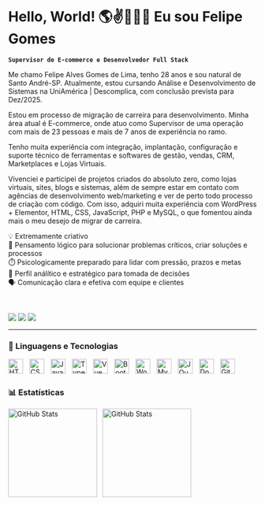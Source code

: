 # Hello, World! 🌎✌️🧔🏻‍♂️ Eu sou Felipe Gomes

**`Supervisor de E-commerce e Desenvolvedor Full Stack`**

Me chamo Felipe Alves Gomes de Lima, tenho 28 anos e sou natural de Santo André-SP. Atualmente, estou cursando Análise e Desenvolvimento de Sistemas na UniAmérica | Descomplica, com conclusão prevista para Dez/2025.

Estou em processo de migração de carreira para desenvolvimento. Minha área atual é E-commerce, onde atuo como Supervisor de uma operação com mais de 23 pessoas e mais de 7 anos de experiência no ramo.

Tenho muita experiência com integração, implantação, configuração e suporte técnico de ferramentas e softwares de gestão, vendas, CRM, Marketplaces e Lojas Virtuais.

Vivenciei e participei de projetos criados do absoluto zero, como lojas virtuais, sites, blogs e sistemas, além de sempre estar em contato com agências de desenvolvimento web/marketing e ver de perto todo processo de criação com código. Com isso, adquiri muita experiência com WordPress + Elementor, HTML, CSS, JavaScript, PHP e MySQL, o que fomentou ainda mais o meu desejo de migrar de carreira.

💡 Extremamente criativo<br>
🧠 Pensamento lógico para solucionar problemas críticos, criar soluções e processos<br>
⏱️ Psicologicamente preparado para lidar com pressão, prazos e metas<br>
🎯 Perfil análítico e estratégico para tomada de decisões<br>
🗣️ Comunicação clara e efetiva com equipe e clientes<br>


<br/>
<br/>

<div align="left"> 
  <a href="https://instagram.com/cla.codes" target="_blank"><img src="https://img.shields.io/badge/-Instagram-%23E4405F?style=for-the-badge&logo=instagram&logoColor=white" target="_blank"></a>
  <a href = "mailto:felipe.agomesdelima@gmail.com"><img src="https://img.shields.io/badge/-Gmail-%23333?style=for-the-badge&logo=gmail&logoColor=white" target="_blank"></a>
  <a href="https://www.linkedin.com/in/imfelipegomes/" target="_blank"><img src="https://img.shields.io/badge/-LinkedIn-%230077B5?style=for-the-badge&logo=linkedin&logoColor=white" target="_blank"></a> 

---

### 🤖 Linguagens e Tecnologias

<img 
    align="left" 
    alt="HTML"
    title="HTML" 
    width="30px" 
    style="padding-right: 10px;" 
    src="https://cdn.jsdelivr.net/gh/devicons/devicon@latest/icons/html5/html5-original.svg" 
/>

<img 
    align="left" 
    alt="CSS" 
    title="CSS"
    width="30px" 
    style="padding-right: 10px;" 
    src="https://cdn.jsdelivr.net/gh/devicons/devicon@latest/icons/css3/css3-original.svg" 
/>

<img 
    align="left" 
    alt="JavaScript" 
    title="JavaScript"
    width="30px" 
    style="padding-right: 10px;" 
    src="https://cdn.jsdelivr.net/gh/devicons/devicon@latest/icons/javascript/javascript-original.svg"
/>

<img 
    align="left" 
    alt="TypeScript" 
    title="TypeScript"
    width="30px" 
    style="padding-right: 10px;" 
    src="https://cdn.jsdelivr.net/gh/devicons/devicon@latest/icons/typescript/typescript-original.svg" 
/>

<img
    align="left" 
    alt="Vue" 
    title="Vue"
    width="30px" 
    style="padding-right: 10px;"
    src="https://cdn.jsdelivr.net/gh/devicons/devicon@latest/icons/vuejs/vuejs-original.svg"
/>

<img 
    align="left" 
    alt="Bootstrap"
    title="Bootstrap" 
    width="30px" 
    style="padding-right: 10px;" 
    src="https://cdn.jsdelivr.net/gh/devicons/devicon@latest/icons/bootstrap/bootstrap-original.svg" 
/>

<img
    align="left" 
    alt="WordPress" 
    title="WordPress"
    width="30px" 
    style="padding-right: 10px;"
    src="https://cdn.jsdelivr.net/gh/devicons/devicon@latest/icons/wordpress/wordpress-plain.svg"
/>

<img
    align="left" 
    alt="MySQL" 
    title="MySQL"
    width="30px" 
    style="padding-right: 10px;"
    src="https://cdn.jsdelivr.net/gh/devicons/devicon@latest/icons/mysql/mysql-original-wordmark.svg"
/>

<img 
    align="left" 
    alt="JQuery" 
    title="JQuery"
    width="30px" 
    style="padding-right: 10px;" 
    src="https://cdn.jsdelivr.net/gh/devicons/devicon@latest/icons/jquery/jquery-original.svg" 
/>

<img 
    align="left" 
    alt="Docker" 
    title="Docker"
    width="30px" 
    style="padding-right: 10px;" 
    src="https://cdn.jsdelivr.net/gh/devicons/devicon@latest/icons/docker/docker-original.svg" 
/>

<img 
    align="left" 
    alt="Git" 
    title="Git"
    width="30px" 
    style="padding-right: 10px;" 
    src="https://cdn.jsdelivr.net/gh/devicons/devicon@latest/icons/git/git-original.svg" 
/>

<br/>
<br/>

### 📊 Estatísticas

<p>
  <img 
    align="left" 
    alt="GitHub Stats" 
    height="180" 
    style="padding-right: 8px;" 
    src="https://github-readme-stats.vercel.app/api?username=imfelipegomes&show_icons=true&theme=highcontrast&include_all_commits=true&locale=pt-br" 
  />

<img 
      align="left" 
      alt="GitHub Stats" 
      height="180" 
      src="https://github-readme-stats.vercel.app/api/top-langs/?username=imfelipegomes&theme=highcontrast&layout=compact&custom_title=Tecnologias&langs_count=9" 
  />

</p>
